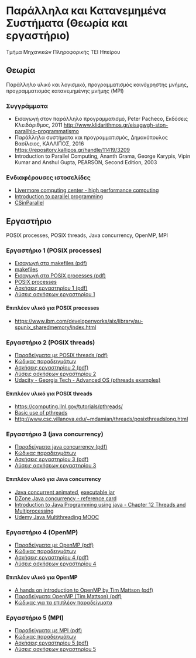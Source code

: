 # Παράλληλα και Κατανεμημένα Συστήματα (Θεωρία και εργαστήριο)

Τμήμα Μηχανικών Πληροφορικής ΤΕΙ Ηπείρου

## Θεωρία

Παράλληλο υλικό και λογισμικό, προγραμματισμός κοινόχρηστης μνήμης, προγραμματισμός κατανεμημένης μνήμης (MPI)

### Συγγράμματα

* Εισαγωγή στον παράλληλο προγραμματισμό, Peter Pacheco, Εκδόσεις Κλειδάριθμος, 2011 <http://www.klidarithmos.gr/eisagwgh-ston-parallhlo-programmatismo>
* Παράλληλα συστήματα και προγραμματισμός, Δημακόπουλος Βασίλειος, ΚΑΛΛΙΠΟΣ, 2016 <https://repository.kallipos.gr/handle/11419/3209>
* Introduction to Parallel Computing, Ananth Grama, George Karypis, Vipin Kumar and Anshul Gupta, PEARSON, Second Edition, 2003

### Ενδιαφέρουσες ιστοσελίδες

* [Livermore computing center - high performance computing](https://hpc.llnl.gov/training/tutorials)
* [Introduction to parallel programming](https://computing.llnl.gov/tutorials/parallel_comp/)
* [CSinParallel](https://csinparallel.org/index.html)

## Εργαστήριο

POSIX processes, POSIX threads, Java concurrency, OpenMP, MPI

### Εργαστήριο 1 (POSIX processes)

* [Εισαγωγή στα makefiles (pdf)](./docs/00.makefiles.pdf)
* [makefiles](./lab00/README.md)
* [Εισαγωγή στα POSIX processes (pdf)](./docs/01.POSIX%20processes.pdf)
* [POSIX processes](./lab01/README.md)
* [Ασκήσεις εργαστηρίου 1 (pdf)](./docs/02.ΑΣΚΗΣΕΙΣ%20ΕΡΓΑΣΤΗΡΙΟΥ%201%20(POSIX%20PROCESSES).pdf)
* [Λύσεις ασκήσεων εργαστηρίου 1](./lab01x/README.md)

#### Επιπλέον υλικό για POSIX processes

* <https://www.ibm.com/developerworks/aix/library/au-spunix_sharedmemory/index.html>

### Εργαστήριο 2 (POSIX threads)

* [Παραδείγματα με POSIX threads (pdf)](./docs/03.POSIX%20threads.pdf)
* [Κώδικας παραδειγμάτων](./lab02/README.md)
* [Ασκήσεις εργαστηρίου 2 (pdf)](./docs/04.ΑΣΚΗΣΕΙΣ%20ΕΡΓΑΣΤΗΡΙΟΥ%202%20(POSIX%20THREADS).pdf)
* [Λύσεις ασκήσεων εργαστηρίου 2](./lab02x/README.md)
* [Udacity - Georgia Tech - Advanced OS (pthreads examples)](./lab02gt/README.md)

#### Επιπλέον υλικό για POSIX threads

* <https://computing.llnl.gov/tutorials/pthreads/>
* [Basic use of pthreads](https://www.ibm.com/developerworks/library/l-pthred/index.html)
* <http://www.csc.villanova.edu/~mdamian/threads/posixthreadslong.html>

### Εργαστήριο 3 (java concurrency)

* [Παραδείγματα java concurrency (pdf)](./docs/05.JAVA%20CONCURRENCY.pdf)
* [Κώδικας παραδειγμάτων](./lab03/README.md)
* [Ασκήσεις εργαστηρίου 3 (pdf)](./docs/06.ΑΣΚΗΣΕΙΣ%20ΕΡΓΑΣΤΗΡΙΟΥ%203%20(JAVA%20CONCURRENCY).pdf)
* [Λύσεις ασκήσεων εργαστηρίου 3](./lab03x/README.md)

#### Επιπλέον υλικό για Java concurrency

* [Java concurrent animated](http://www.jconcurrent.com/), [executable jar](./lab03ca/javaConcurrentAnimated.jar)
* [DZone Java concurrency - reference card](https://dzone.com/refcardz/core-java-concurrency)
* [Introduction to Java Programming using java - Chapter 12 Threads and Multiprocessing](http://math.hws.edu/javanotes/c12/index.html)
* [Udemy Java Multithreading MOOC](https://www.udemy.com/java-multithreading/)

### Εργαστήριο 4 (OpenMP)

* [Παραδείγματα με OpenMP (pdf)](./docs/07.OPENMP.pdf)
* [Κώδικας παραδειγμάτων](./lab04/README.md)
* [Ασκήσεις εργαστηρίου 4 (pdf)](./docs/09.ΑΣΚΗΣΕΙΣ%20ΕΡΓΑΣΤΗΡΙΟΥ%204%20(OPENMP).pdf)
* [Λύσεις ασκήσεων εργαστηρίου 4](./lab04x/README.md)

#### Επιπλέον υλικό για OpenMP

* [A hands on introduction to OpenMP by Tim Mattson (pdf)](http://www.openmp.org/wp-content/uploads/Intro_To_OpenMP_Mattson.pdf)
* [Παραδείγματα OpenMP (Tim Mattson) (pdf)](./docs/08.OPENMP%20(Tim%20Mattson).pdf)
* [Κώδικας για τα επιπλέον παραδείγματα](./lab04ma/README.md)

### Εργαστήριο 5 (MPI)

* [Παραδείγματα με MPI (pdf)](./docs/10.MPI.pdf)
* [Κώδικας παραδειγμάτων](./lab05/README.md)
* [Ασκήσεις εργαστηρίου 5 (pdf)](./docs/11.ΑΣΚΗΣΕΙΣ%20ΕΡΓΑΣΤΗΡΙΟΥ%205%20(MPI).pdf)
* [Λύσεις ασκήσεων εργαστηρίου 5](./lab05x/README.md)

<!-- Δημιουργία όλων των εκτελέσιμων

```bash
bash makeall.sh
```

Διαγραφή όλων των εκτελέσιμων

```bash
bash makeall.sh clean
``` -->
